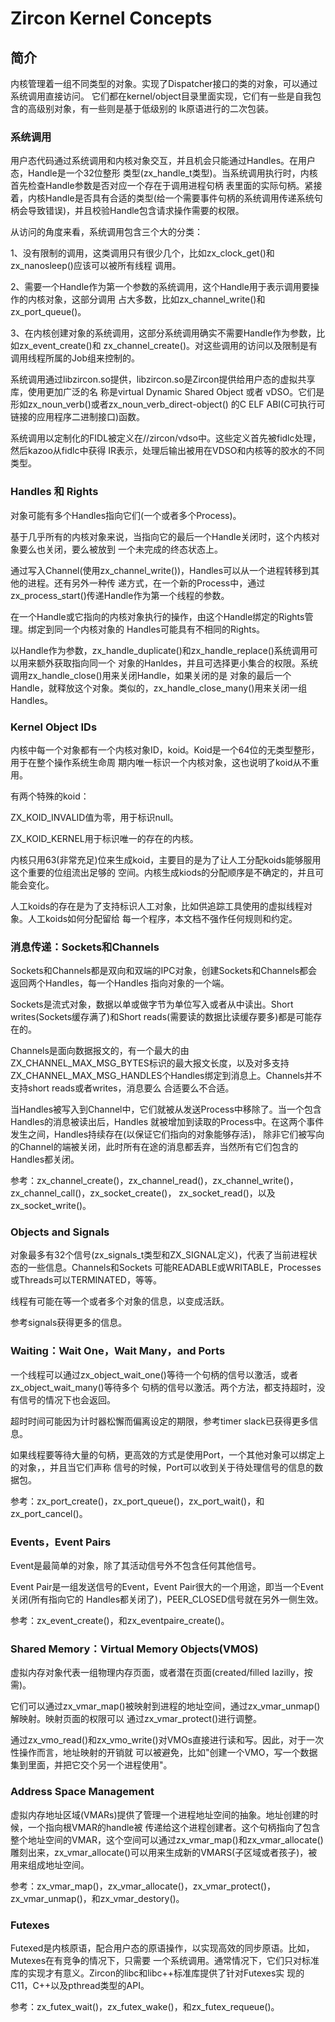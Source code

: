 # Zircon Kernel Concepts

## 简介

内核管理着一组不同类型的对象。实现了Dispatcher接口的类的对象，可以通过系统调用直接访问。
它们都在kernel/object目录里面实现，它们有一些是自我包含的高级别对象，有一些则是基于低级别的
lk原语进行的二次包装。

### 系统调用

用户态代码通过系统调用和内核对象交互，并且机会只能通过Handles。在用户态，Handle是一个32位整形
类型(zx_handle_t类型)。当系统调用执行时，内核首先检查Handle参数是否对应一个存在于调用进程句柄
表里面的实际句柄。紧接着，内核Handle是否具有合适的类型(给一个需要事件句柄的系统调用传递系统句
柄会导致错误)，并且校验Handle包含请求操作需要的权限。

从访问的角度来看，系统调用包含三个大的分类：

1、没有限制的调用，这类调用只有很少几个，比如zx_clock_get()和zx_nanosleep()应该可以被所有线程
调用。

2、需要一个Handle作为第一个参数的系统调用，这个Handle用于表示调用要操作的内核对象，这部分调用
占大多数，比如zx_channel_write()和zx_port_queue()。

3、在内核创建对象的系统调用，这部分系统调用确实不需要Handle作为参数，比如zx_event_create()和
zx_channel_create()。对这些调用的访问以及限制是有调用线程所属的Job组来控制的。

系统调用通过libzircon.so提供，libzircon.so是Zircon提供给用户态的虚拟共享库，使用更加广泛的名
称是virtual Dynamic Shared Object 或者 vDSO。它们是形如zx_noun_verb()或者zx_noun_verb_direct-object()
的C ELF ABI(C可执行可链接的应用程序二进制接口)函数。

系统调用以定制化的FIDL被定义在//zircon/vdso中。这些定义首先被fidlc处理，然后kazoo从fidlc中获得
IR表示，处理后输出被用在VDSO和内核等的胶水的不同类型。

### Handles 和 Rights

对象可能有多个Handles指向它们(一个或者多个Process)。

基于几乎所有的内核对象来说，当指向它的最后一个Handle关闭时，这个内核对象要么也关闭，要么被放到
一个未完成的终态状态上。

通过写入Channel(使用zx_channel_write())，Handles可以从一个进程转移到其他的进程。还有另外一种传
递方式，在一个新的Process中，通过zx_process_start()传递Handle作为第一个线程的参数。

在一个Handle或它指向的内核对象执行的操作，由这个Handle绑定的Rights管理。绑定到同一个内核对象的
Handles可能具有不相同的Rights。

以Handle作为参数，zx_handle_duplicate()和zx_handle_replace()系统调用可以用来额外获取指向同一个
对象的Hanldes，并且可选择更小集合的权限。系统调用zx_handle_close()用来关闭Handle，如果关闭的是
对象的最后一个Handle，就释放这个对象。类似的，zx_handle_close_many()用来关闭一组Handles。

### Kernel Object IDs

内核中每一个对象都有一个内核对象ID，koid。Koid是一个64位的无类型整形，用于在整个操作系统生命周
期内唯一标识一个内核对象，这也说明了koid从不重用。

有两个特殊的koid：

ZX_KOID_INVALID值为零，用于标识null。

ZX_KOID_KERNEL用于标识唯一的存在的内核。

内核只用63(非常充足)位来生成koid，主要目的是为了让人工分配koids能够服用这个重要的位组流出足够的
空间。内核生成kiods的分配顺序是不确定的，并且可能会变化。

人工koids的存在是为了支持标识人工对象，比如供追踪工具使用的虚拟线程对象。人工koids如何分配留给
每一个程序，本文档不强作任何规则和约定。

### 消息传递：Sockets和Channels

Sockets和Channels都是双向和双端的IPC对象，创建Sockets和Channels都会返回两个Handles，每一个Handles
指向对象的一个端。

Sockets是流式对象，数据以单或做字节为单位写入或者从中读出。Short writes(Sockets缓存满了)和Short
reads(需要读的数据比读缓存要多)都是可能存在的。

Channels是面向数据报文的，有一个最大的由ZX_CHANNEL_MAX_MSG_BYTES标识的最大报文长度，以及对多支持
ZX_CHANNEL_MAX_MSG_HANDLES个Handles绑定到消息上。Channels并不支持short reads或者writes，消息要么
合适要么不合适。

当Handles被写入到Channel中，它们就被从发送Process中移除了。当一个包含Handles的消息被读出后，Handles
就被增加到读取的Process中。在这两个事件发生之间，Handles持续存在(以保证它们指向的对象能够存活)，
除非它们被写向的Channel的端被关闭，此时所有在途的消息都丢弃，当然所有它们包含的Handles都关闭。

参考：zx_channel_create()，zx_channel_read()，zx_channel_write()，zx_channel_call()，zx_socket_create()，
zx_socket_read()，以及zx_socket_write()。

### Objects and Signals

对象最多有32个信号(zx_signals_t类型和ZX_SIGNAL定义)，代表了当前进程状态的一些信息。Channels和Sockets
可能READABLE或WRITABLE，Processes或Threads可以TERMINATED，等等。

线程有可能在等一个或者多个对象的信息，以变成活跃。

参考signals获得更多的信息。

### Waiting：Wait One，Wait Many，and Ports

一个线程可以通过zx_object_wait_one()等待一个句柄的信号以激活，或者zx_object_wait_many()等待多个
句柄的信号以激活。两个方法，都支持超时，没有信号的情况下也会返回。

超时时间可能因为计时器松懈而偏离设定的期限，参考timer slack已获得更多信息。

如果线程要等待大量的句柄，更高效的方式是使用Port，一个其他对象可以绑定上的对象，，并且当它们声称
信号的时候，Port可以收到关于待处理信号的信息的数据包。

参考：zx_port_create()，zx_port_queue()，zx_port_wait()，和zx_port_cancel()。

### Events，Event Pairs

Event是最简单的对象，除了其活动信号外不包含任何其他信号。

Event Pair是一组发送信号的Event，Event Pair很大的一个用途，即当一个Event关闭(所有指向它的
Handles都关闭了)，PEER_CLOSED信号就在另外一侧生效。

参考：zx_event_create()，和zx_eventpaire_create()。

### Shared Memory：Virtual Memory Objects(VMOS)

虚拟内存对象代表一组物理内存页面，或者潜在页面(created/filled lazilly，按需)。

它们可以通过zx_vmar_map()被映射到进程的地址空间，通过zx_vmar_unmap()解映射。映射页面的权限可以
通过zx_vmar_protect()进行调整。

通过zx_vmo_read()和zx_vmo_write()对VMOs直接进行读和写。因此，对于一次性操作而言，地址映射的开销就
可以被避免，比如"创建一个VMO，写一个数据集到里面，并把它交个另一个进程使用"。

### Address Space Management

虚拟内存地址区域(VMARs)提供了管理一个进程地址空间的抽象。地址创建的时候，一个指向根VMAR的handle被
传递给这个进程创建者。这个句柄指向了包含整个地址空间的VMAR，这个空间可以通过zx_vmar_map()和zx_vmar_allocate()
雕刻出来，zx_vmar_allocate()可以用来生成新的VMARS(子区域或者孩子)，被用来组成地址空间。

参考：zx_vmar_map()，zx_vmar_allocate()，zx_vmar_protect()，zx_vmar_unmap()，和zx_vmar_destory()。

### Futexes

Futexed是内核原语，配合用户态的原语操作，以实现高效的同步原语。比如，Mutexes在有竞争的情况下，只需要
一个系统调用。通常情况下，它们只对标准库的实现才有意义。Zircon的libc和libc++标准库提供了针对Futexes实
现的C11，C++以及pthread类型的API。

参考：zx_futex_wait()，zx_futex_wake()，和zx_futex_requeue()。
